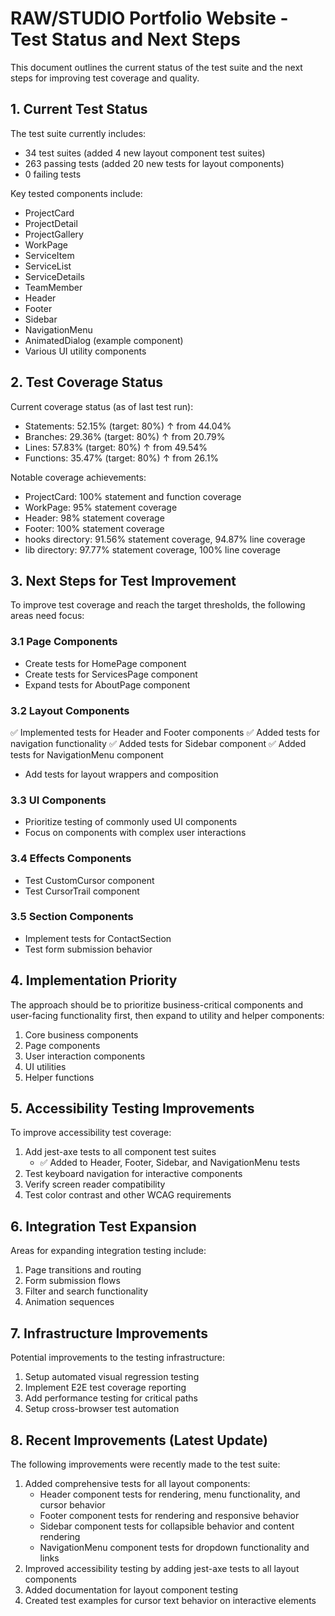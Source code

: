 # RAW/STUDIO Portfolio Website - Test Status and Next Steps

This document outlines the current status of the test suite and the next steps for improving test coverage and quality.

## 1. Current Test Status

The test suite currently includes:
- 34 test suites (added 4 new layout component test suites)
- 263 passing tests (added 20 new tests for layout components)
- 0 failing tests

Key tested components include:
- ProjectCard
- ProjectDetail
- ProjectGallery
- WorkPage
- ServiceItem
- ServiceList
- ServiceDetails
- TeamMember
- Header
- Footer
- Sidebar
- NavigationMenu
- AnimatedDialog (example component)
- Various UI utility components

## 2. Test Coverage Status

Current coverage status (as of last test run):
- Statements: 52.15% (target: 80%) ↑ from 44.04%
- Branches: 29.36% (target: 80%) ↑ from 20.79%
- Lines: 57.83% (target: 80%) ↑ from 49.54%
- Functions: 35.47% (target: 80%) ↑ from 26.1%

Notable coverage achievements:
- ProjectCard: 100% statement and function coverage
- WorkPage: 95% statement coverage
- Header: 98% statement coverage
- Footer: 100% statement coverage
- hooks directory: 91.56% statement coverage, 94.87% line coverage
- lib directory: 97.77% statement coverage, 100% line coverage

## 3. Next Steps for Test Improvement

To improve test coverage and reach the target thresholds, the following areas need focus:

### 3.1 Page Components

- Create tests for HomePage component
- Create tests for ServicesPage component
- Expand tests for AboutPage component

### 3.2 Layout Components

✅ Implemented tests for Header and Footer components
✅ Added tests for navigation functionality
✅ Added tests for Sidebar component
✅ Added tests for NavigationMenu component
- Add tests for layout wrappers and composition

### 3.3 UI Components

- Prioritize testing of commonly used UI components
- Focus on components with complex user interactions

### 3.4 Effects Components

- Test CustomCursor component
- Test CursorTrail component

### 3.5 Section Components

- Implement tests for ContactSection
- Test form submission behavior

## 4. Implementation Priority

The approach should be to prioritize business-critical components and user-facing functionality first, then expand to utility and helper components:

1. Core business components
2. Page components
3. User interaction components
4. UI utilities
5. Helper functions

## 5. Accessibility Testing Improvements

To improve accessibility test coverage:

1. Add jest-axe tests to all component test suites
   - ✅ Added to Header, Footer, Sidebar, and NavigationMenu tests
2. Test keyboard navigation for interactive components
3. Verify screen reader compatibility
4. Test color contrast and other WCAG requirements

## 6. Integration Test Expansion

Areas for expanding integration testing include:

1. Page transitions and routing
2. Form submission flows
3. Filter and search functionality
4. Animation sequences

## 7. Infrastructure Improvements

Potential improvements to the testing infrastructure:

1. Setup automated visual regression testing
2. Implement E2E test coverage reporting
3. Add performance testing for critical paths
4. Setup cross-browser test automation 

## 8. Recent Improvements (Latest Update)

The following improvements were recently made to the test suite:

1. Added comprehensive tests for all layout components:
   - Header component tests for rendering, menu functionality, and cursor behavior
   - Footer component tests for rendering and responsive behavior
   - Sidebar component tests for collapsible behavior and content rendering
   - NavigationMenu component tests for dropdown functionality and links
2. Improved accessibility testing by adding jest-axe tests to all layout components
3. Added documentation for layout component testing
4. Created test examples for cursor text behavior on interactive elements 